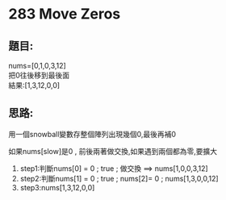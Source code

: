 # 283 Move Zeros
## 題目:
nums=[0,1,0,3,12]  
把0往後移到最後面  
結果:[1,3,12,0,0]  
## 思路:
用一個snowball變數存整個陣列出現幾個0,最後再補0

如果nums[slow]是0 , 前後兩著做交換,如果遇到兩個都為零,要擴大
1. step1:判斷nums[0] = 0 ; true ; 做交換 ==> nums[1,0,0,3,12]
2. step2:判斷nums[1] = 0 ; true ; nums[2]= 0 ; nums[1,3,0,0,12]
3. step3:nums[1,3,12,0,0]